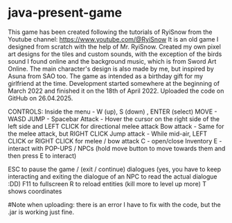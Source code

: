 # java-present-game
This game has been created following the tutorials of RyiSnow from the Youtube channel: https://www.youtube.com/@RyiSnow
It is an old game I designed from scratch with the help of Mr. RyiSnow. Created my own pixel art designs for the tiles and custom sounds, with the exception of the birds sound I found online and the background music, which is from Sword Art Online.
The main character's design is also made by me, but inspired by Asuna from SAO too.
The game as intended as a birthday gift for my girlfriend at the time. 
Development started somewhere at the beginning of March 2022 and finished it on the 18th of April 2022. Uploaded the code on GitHub on 26.04.2025. 

CONTROLS:
Inside the menu - W (up), S (down) , ENTER (select)
MOVE - WASD
JUMP - Spacebar
Attack - Hover the cursor on the right side of the left side and LEFT CLICK for directional melee attack
Bow attack - Same for the melee attack, but RIGHT CLICK
Jump attack - While mid-air, LEFT CLICK or RIGHT CLICK for melee / bow attack
C - open/close Inventory
E - interact with POP-UPS / NPCs (hold move button to move towards them and then press E to interact)


ESC to pause the game / (exit / continue) dialogues (yes, you have to keep interacting and exiting the dialogue of an NPC to read the actual dialogue :DD)
F11 to fullscreen
R to reload entities (kill more to level up more)
T shows coordinates

#Note when uploading: there is an error I have to fix with the code, but the .jar is working just fine.

